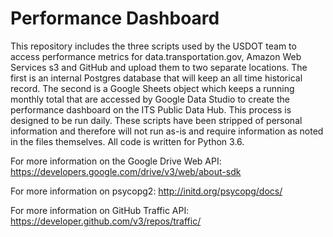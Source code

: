 # Performance Dashboard
This repository includes the three scripts used by the USDOT team to access performance metrics for data.transportation.gov, Amazon Web Services s3 and GitHub and upload them to two separate locations. The first is an internal Postgres database that will keep an all time historical record. The second is a Google Sheets object which keeps a running monthly total that are accessed by Google Data Studio to create the performance dashboard on the ITS Public Data Hub. This process is designed to be run daily. These scripts have been stripped of personal information and therefore will not run as-is and require information as noted in the files themselves. All code is written for Python 3.6. 

For more information on the Google Drive Web API: https://developers.google.com/drive/v3/web/about-sdk

For more information on psycopg2: http://initd.org/psycopg/docs/

For more information on GitHub Traffic API: https://developer.github.com/v3/repos/traffic/

